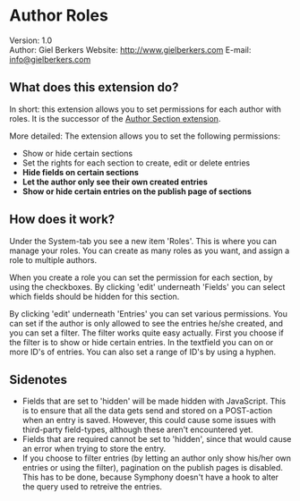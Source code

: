 # Author Roles #

Version: 1.0  
Author: Giel Berkers
Website: http://www.gielberkers.com
E-mail: info@gielberkers.com

## What does this extension do? ##

In short: this extension allows you to set permissions for each author with roles.
It is the successor of the [Author Section extension](https://github.com/kanduvisla/author_section).

More detailed: The extension allows you to set the following permissions:

- Show or hide certain sections
- Set the rights for each section to create, edit or delete entries
- **Hide fields on certain sections**
- **Let the author only see their own created entries**
- **Show or hide certain entries on the publish page of sections**

## How does it work? ##

Under the System-tab you see a new item 'Roles'. This is where you can manage your roles. You can create as many roles as you want, and assign a role to multiple authors.

When you create a role you can set the permission for each section, by using the checkboxes. By clicking 'edit' underneath 'Fields' you can select which fields should be hidden for this section.

By clicking 'edit' underneath 'Entries' you can set various permissions. You can set if the author is only allowed to see the entries he/she created, and you can set a filter. The filter works quite easy actually. First you choose if the filter is to show or hide certain entries. In the textfield you can on or more ID's of entries. You can also set a range of ID's by using a hyphen.

## Sidenotes ##

- Fields that are set to 'hidden' will be made hidden with JavaScript. This is to ensure that all the data gets send and stored on a POST-action when an entry is saved. However, this could cause some issues with third-party field-types, although these aren't encountered yet.
- Fields that are required cannot be set to 'hidden', since that would cause an error when trying to store the entry.
- If you choose to filter entries (by letting an author only show his/her own entries or using the filter), pagination on the publish pages is disabled. This has to be done, because Symphony doesn't have a hook to alter the query used to retreive the entries.